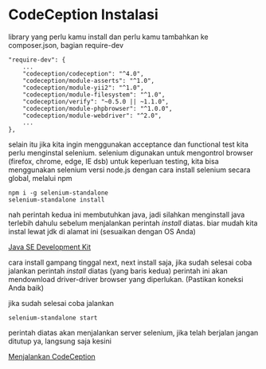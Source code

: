 # CodeCeption Instalasi

library yang perlu kamu install dan perlu kamu tambahkan ke composer.json, bagian require-dev

```
"require-dev": {
    ...
    "codeception/codeception": "^4.0",
    "codeception/module-asserts": "^1.0",
    "codeception/module-yii2": "^1.0",
    "codeception/module-filesystem": "^1.0",
    "codeception/verify": "~0.5.0 || ~1.1.0",
    "codeception/module-phpbrowser": "^1.0.0",
    "codeception/module-webdriver": "^2.0",
    ...
},
```

selain itu jika kita ingin menggunakan acceptance dan functional test kita perlu menginstal selenium. selenium digunakan untuk mengontrol browser (firefox, chrome, edge, IE dsb) untuk keperluan testing, kita bisa menggunakan selenium versi node.js dengan cara install selenium secara global, melalui npm

```
npm i -g selenium-standalone
selenium-standalone install
```

nah perintah kedua ini membutuhkan java, jadi silahkan menginstall java terlebih dahulu sebelum menjalankan perintah _install_ diatas. biar mudah kita instal lewat jdk di alamat ini (sesuaikan dengan OS Anda)

[Java SE Development Kit](https://www.oracle.com/java/technologies/downloads/)

cara install gampang tinggal next, next install saja, jika sudah selesai coba jalankan perintah _install_ diatas (yang baris kedua) perintah ini akan mendownload driver-driver browser yang diperlukan. (Pastikan koneksi Anda baik)

jika sudah selesai coba jalankan

```
selenium-standalone start
```

perintah diatas akan menjalankan server selenium, jika telah berjalan jangan ditutup ya, langsung saja kesini

[Menjalankan CodeCeption](run-codeception.md)

